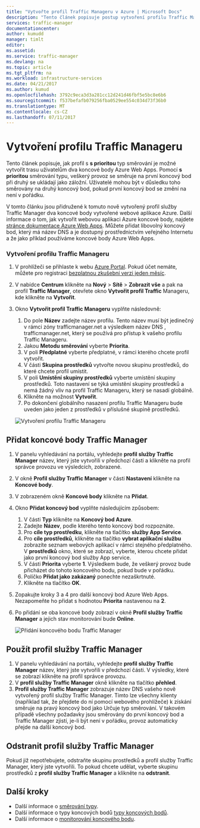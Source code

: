 ```yaml
---
title: "Vytvořte profil Traffic Manageru v Azure | Microsoft Docs"
description: "Tento článek popisuje postup vytvoření profilu Traffic Manageru"
services: traffic-manager
documentationcenter: 
author: kumudd
manager: timlt
editor: 
ms.assetid: 
ms.service: traffic-manager
ms.devlang: na
ms.topic: article
ms.tgt_pltfrm: na
ms.workload: infrastructure-services
ms.date: 04/21/2017
ms.author: kumud
ms.openlocfilehash: 3792c9eca3d3a281cc12d241d46fbf5e5bc8e6b6
ms.sourcegitcommit: f537befafb079256fba0529ee554c034d73f36b0
ms.translationtype: MT
ms.contentlocale: cs-CZ
ms.lasthandoff: 07/11/2017
---
```

# <a name="create-a-traffic-manager-profile"></a>Vytvoření profilu Traffic Manageru

Tento článek popisuje, jak profil s **s prioritou** typ směrování je možné vytvořit trasu uživatelům dva koncové body Azure Web Apps. Pomocí **s prioritou** směrování typu, veškerý provoz se směruje na první koncový bod při druhý se ukládají jako záložní. Uživatelé mohou být v důsledku toho směrovány na druhý koncový bod, pokud první koncový bod se změní na není v pořádku.

V tomto článku jsou přidružené k tomuto nově vytvořený profil služby Traffic Manager dva koncové body vytvořené webové aplikace Azure. Další informace o tom, jak vytvořit webovou aplikaci Azure koncové body, najdete [stránce dokumentace Azure Web Apps](https://docs.microsoft.com/azure/app-service-web/). Můžete přidat libovolný koncový bod, který má název DNS a je dostupný prostřednictvím veřejného Internetu a že jako příklad používáme koncové body Azure Web Apps.

### <a name="create-a-traffic-manager-profile"></a>Vytvoření profilu Traffic Manageru
1. V prohlížeči se přihlaste k webu [Azure Portal](http://portal.azure.com). Pokud účet nemáte, můžete pro registraci [bezplatnou zkušební verzi jeden měsíc](https://azure.microsoft.com/free/). 
2. V nabídce **Centrum** klikněte na **Nový** >  **Sítě** > **Zobrazit vše** a pak na profil **Traffic Manager**, otevřete okno **Vytvořit profil Traffic** Manageru, kde klikněte na **Vytvořit**.
3. Okno **Vytvořit profil Traffic Manageru** vyplňte následovně:
    1. Do pole **Název** zadejte název profilu. Tento název musí být jedinečný v rámci zóny trafficmanager.net a výsledkem název DNS <name>, trafficmanager.net, který se používá pro přístup k vašeho profilu Traffic Manageru.
    2. Jakou **Metodu směrování** vyberte **Priorita**.
    3. V poli **Předplatné** vyberte předplatné, v rámci kterého chcete profil vytvořit.
    4. V části **Skupina prostředků** vytvořte novou skupinu prostředků, do které chcete profil umístit.
    5. V poli **Umístění skupiny prostředků** vyberte umístění skupiny prostředků. Toto nastavení se týká umístění skupiny prostředků a nemá žádný vliv na profil Traffic Manageru, který se nasadí globálně.
    6. Klikněte na možnost **Vytvořit**.
    7. Po dokončení globálního nasazení profilu Traffic Manageru bude uveden jako jeden z prostředků v příslušné skupině prostředků.

    ![Vytvoření profilu Traffic Manageru](./media/traffic-manager-create-profile/Create-traffic-manager-profile.png)

## <a name="add-traffic-manager-endpoints"></a>Přidat koncové body Traffic Manager

1. V panelu vyhledávání na portálu, vyhledejte **profil služby Traffic Manager** název, který jste vytvořili v předchozí části a klikněte na profil správce provozu ve výsledcích, zobrazené.
2. V okně **Profil služby Traffic Manager** v části **Nastavení** klikněte na **Koncové body**.
3. V zobrazeném okně **Koncové body** klikněte na **Přidat**.
4. Okno **Přidat koncový bod** vyplňte následujícím způsobem:
    1. V části **Typ** klikněte na **Koncový bod Azure**.
    2. Zadejte **Název**, podle kterého tento koncový bod rozpoznáte.
    3. Pro **cíle typ prostředku**, klikněte na tlačítko **služby App Service**.
    4. Pro **cíle prostředků**, klikněte na tlačítko **vybrat aplikační službu** zobrazíte seznam webových aplikací v rámci stejného předplatného. V **prostředků** okno, které se zobrazí, vyberte, kterou chcete přidat jako první koncový bod služby App service.
    5. V části **Priorita** vyberte **1**. Výsledkem bude, že veškerý provoz bude přicházet do tohoto koncového bodu, pokud bude v pořádku.
    6. Políčko **Přidat jako zakázaný** ponechte nezaškrtnuté.
    7. Klikněte na tlačítko **OK**.
5.  Zopakujte kroky 3 a 4 pro další koncový bod Azure Web Apps. Nezapomeňte ho přidat s hodnotou **Priorita** nastavenou na **2**.
6.  Po přidání se oba koncové body zobrazí v okně **Profil služby Traffic Manager** a jejich stav monitorování bude **Online**.

    ![Přidání koncového bodu Traffic Manager](./media/traffic-manager-create-profile/add-traffic-manager-endpoint.png)

## <a name="use-the-traffic-manager-profile"></a>Použít profil služby Traffic Manager
1.  V panelu vyhledávání na portálu, vyhledejte **profil služby Traffic Manager** název, který jste vytvořili v předchozí části. V výsledky, které se zobrazí klikněte na profil správce provozu.
2. V **profil služby Traffic Manager** okně klikněte na tlačítko **přehled**.
3. **Profil služby Traffic Manager** zobrazuje název DNS vašeho nově vytvořený profil služby Traffic Manager. Tímto lze všechny klienty (například tak, že přejdete do ní pomocí webového prohlížeče) k získání směruje na pravý koncový bod jako Určuje typ směrování. V takovém případě všechny požadavky jsou směrovány do první koncový bod a Traffic Manager zjistí, je-li být není v pořádku, provoz automaticky přejde na další koncový bod.

## <a name="delete-the-traffic-manager-profile"></a>Odstranit profil služby Traffic Manager
Pokud již nepotřebujete, odstraňte skupinu prostředků a profil služby Traffic Manager, který jste vytvořili. To pokud chcete udělat, vyberte skupinu prostředků z **profil služby Traffic Manager** a klikněte na **odstranit**.

## <a name="next-steps"></a>Další kroky

- Další informace o [směrování typy](traffic-manager-routing-methods.md).
- Další informace o typy koncových bodů [typy koncových bodů](traffic-manager-endpoint-types.md).
- Další informace o [monitorování koncového bodu](traffic-manager-monitoring.md).



